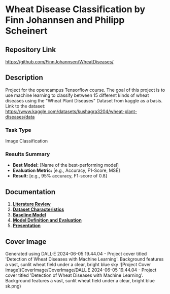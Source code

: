 # Wheat Disease Classification by Finn Johannsen and Philipp Scheinert

## Repository Link

https://github.com/FinnJohannsen/WheatDiseases/

## Description

Project for the opencampus Tensorflow course. The goal of this project is to use machine learning to classify between 15 different kinds of wheat diseases using the "Wheat Plant Diseases" Dataset from kaggle as a basis. Link to the dataset: https://www.kaggle.com/datasets/kushagra3204/wheat-plant-diseases/data

### Task Type

Image Classification 

### Results Summary

- **Best Model:** [Name of the best-performing model]
- **Evaluation Metric:** [e.g., Accuracy, F1-Score, MSE]
- **Result:** [e.g., 95% accuracy, F1-score of 0.8]

## Documentation

1. **[Literature Review](0_LiteratureReview/README.md)**
2. **[Dataset Characteristics](1_DatasetCharacteristics/exploratory_data_analysis.ipynb)**
3. **[Baseline Model](2_BaselineModel/baseline_model.ipynb)**
4. **[Model Definition and Evaluation](3_Model/model_definition_evaluation)**
5. **[Presentation](4_Presentation/README.md)**

## Cover Image
Generated using DALL·E 2024-06-05 19.44.04 - Project cover titled 'Detection of Wheat Diseases with Machine Learning'. Background features a vast, sunlit wheat field under a clear, bright blue sky
![Project Cover Image](CoverImage/CoverImage/DALL·E 2024-06-05 19.44.04 - Project cover titled 'Detection of Wheat Diseases with Machine Learning'. Background features a vast, sunlit wheat field under a clear, bright blue sk.png)

